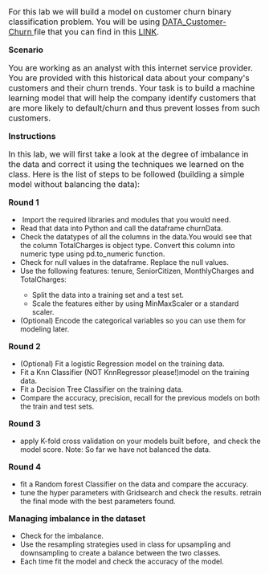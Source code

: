 <p style="font-size: 16px;">For this lab we will build a model on customer churn binary classification problem. You will be using&nbsp;<a href="https://drive.google.com/file/d/1C58ntdJEsDIPt0a0FKUWeqTQ-2A8KnHw/view?usp=share_link" target="[object Object]">DATA_Customer-Churn&nbsp;</a>file that you can find in this&nbsp;<a href="https://drive.google.com/file/d/1C58ntdJEsDIPt0a0FKUWeqTQ-2A8KnHw/view?usp=share_link" target="[object Object]">LINK</a>.</p>
<p style="font-size: 16px;"><strong>Scenario</strong></p>
<p style="font-size: 16px;">You are working as an analyst with this internet service provider. You are provided with this historical data about your company's customers and their churn trends. Your task is to build a machine learning model that will help the company identify customers that are more likely to default/churn and thus prevent losses from such customers.</p>
<p style="font-size: 16px;"><strong>Instructions</strong></p>
<p style="font-size: 16px;">In this lab, we will first take a look at the degree of imbalance in the data and correct it using the techniques we learned on the class. Here is the list of steps to be followed (building a simple model without balancing the data):</p>
<p style="font-size: 16px;"><strong>Round 1</strong></p>
<ul>
<li>&nbsp;Import the required libraries and modules that you would need.</li>
<li>Read that data into Python and call the dataframe churnData.</li>
<li>Check the datatypes of all the columns in the data.You would see that the column TotalCharges is object type. Convert this column into numeric type using pd.to_numeric function.</li>
<li>Check for null values in the dataframe. Replace the null values.</li>
<li>Use the following features: tenure, SeniorCitizen, MonthlyCharges and TotalCharges:</li>
<ul>
<li>Split the data into a training set and a test set.</li>
<li>Scale the features either by using MinMaxScaler or a standard scaler.</li>
</ul>
<li>(Optional) Encode the categorical variables so you can use them for modeling later.</li>
</ul>
<p style="font-size: 16px;"><strong>Round 2</strong></p>
<ul>
<li>(Optional) Fit a logistic Regression model on the training data.</li>
<li>Fit a Knn Classifier (NOT KnnRegressor please!)model on the training data.</li>
<li>Fit a Decision Tree Classifier on the training data.</li>
<li>Compare the accuracy, precision, recall for&nbsp;the previous models on both the train and test sets.</li>
</ul>
<p style="font-size: 16px;"><strong>Round 3</strong></p>
<ul>
<li>apply K-fold cross validation on your models&nbsp;built before,&nbsp;&nbsp;and check the model score. Note: So far we have not balanced the data.</li>
</ul>
<p style="font-size: 16px;"><strong>Round 4</strong></p>
<ul>
<li>fit a Random forest Classifier on the data and compare the accuracy.</li>
<li>tune the hyper parameters with Gridsearch and check the results. retrain the final mode with the best parameters found.</li>
</ul>
<p style="font-size: 16px;"><strong>Managing imbalance in the dataset</strong></p>
<ul>
<li>Check for the imbalance.</li>
<li>Use the resampling strategies used in class for upsampling and downsampling to create a balance between the two classes.</li>
<li>Each time fit the model and&nbsp;check&nbsp;the accuracy of the model.</li>
</ul>
